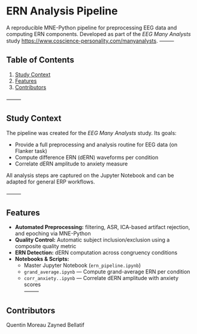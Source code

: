 # ERN Analysis Pipeline

A reproducible MNE-Python pipeline for preprocessing EEG data and computing ERN components. Developed as part of the *EEG Many Analysts* study https://www.coscience-personality.com/manyanalysts.
⸻

## Table of Contents
1. [Study Context](#study-context)  
2. [Features](#features)  
3. [Contributors](#contributors)  

⸻

## Study Context

The pipeline was created for the *EEG Many Analysts* study. Its goals:
- Provide a full preprocessing and analysis routine for EEG data (on Flanker task)
- Compute difference ERN (dERN) waveforms per condition  
- Correlate dERN amplitude to anxiety measure

All analysis steps are captured on the Jupyter Notebook and can be adapted for general ERP workflows.

⸻

## Features
- **Automated Preprocessing:** filtering, ASR, ICA-based artifact rejection, and epoching via MNE-Python  
- **Quality Control:** Automatic subject inclusion/exclusion using a composite quality metric  
- **ERN Detection:** dERN computation across congruency conditions 
- **Notebooks & Scripts:**  
  - Master Jupyter Notebook (`ern_pipeline.ipynb`)  
  - `grand_average.ipynb` — Compute grand-average ERN per condition  
  - `corr_anxiety..ipynb` — Correlate dERN amplitude with anxiety scores  
⸻

## Contributors
Quentin Moreau
Zayned Bellatif
